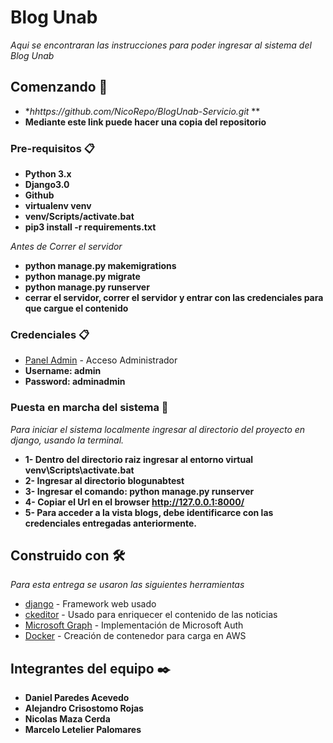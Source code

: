 # Blog Unab

_Aqui se encontraran las instrucciones para poder ingresar al sistema del Blog Unab_

## Comenzando 🚀
* **hhttps://github.com/NicoRepo/BlogUnab-Servicio.git* **
* **Mediante este link puede hacer una copia del repositorio**


### Pre-requisitos 📋

* **Python 3.x**
* **Django3.0**
* **Github**
* **virtualenv venv**
* **venv/Scripts/activate.bat**
* **pip3 install -r requirements.txt**

_Antes de Correr el servidor_

* **python manage.py makemigrations**
* **python manage.py migrate**
* **python manage.py runserver**
* **cerrar el servidor, correr el servidor y entrar con las credenciales para que cargue el contenido**

### Credenciales 📋
* [Panel Admin](localhost:8000/admin) - Acceso Administrador
* **Username: admin**
* **Password: adminadmin**

### Puesta en marcha del sistema 🔧
_Para iniciar el sistema localmente ingresar al directorio del proyecto en django, usando la terminal._

* **1- Dentro del directorio raiz ingresar al entorno virtual venv\Scripts\activate.bat**
* **2- Ingresar al directorio blogunabtest**
* **3- Ingresar el comando: python manage.py runserver**
* **4- Copiar el Url en el browser  http://127.0.0.1:8000/**
* **5- Para acceder a la vista blogs, debe identificarce con las credenciales entregadas anteriormente.**


## Construido con 🛠️
_Para esta entrega se usaron las siguientes herramientas_

* [django](https://www.djangoproject.com/) - Framework web usado
* [ckeditor](https://ckeditor.com/) - Usado para enriquecer el contenido de las noticias
* [Microsoft Graph](https://docs.microsoft.com/en-us/graph/tutorials/python) - Implementación de Microsoft Auth
* [Docker](https://www.docker.com/) - Creación de contenedor para carga en AWS


## Integrantes del equipo ✒️

* **Daniel Paredes Acevedo**
* **Alejandro Crisostomo Rojas**
* **Nicolas Maza Cerda**
* **Marcelo Letelier Palomares**
